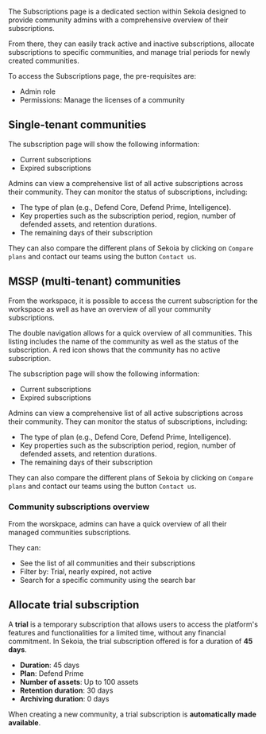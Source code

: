 The Subscriptions page is a dedicated section within Sekoia designed to provide community admins with a comprehensive overview of their subscriptions. 

From there, they can easily track active and inactive subscriptions, allocate subscriptions to specific communities, and manage trial periods for newly created communities. 

To access the Subscriptions page, the pre-requisites are:

- Admin role
- Permissions: Manage the licenses of a community

## Single-tenant communities

The subscription page will show the following information:

- Current subscriptions
- Expired subscriptions

Admins can view a comprehensive list of all active subscriptions across their community. They can monitor the status of subscriptions, including:

- The type of plan (e.g., Defend Core, Defend Prime, Intelligence).
- Key properties such as the subscription period, region, number of defended assets, and retention durations.
- The remaining days of their subscription

They can also compare the different plans of Sekoia by clicking on `Compare plans` and contact our teams using the button `Contact us`.

## MSSP (multi-tenant) communities

From the workspace, it is possible to access the current subscription for the workspace as well as have an overview of all your community subscriptions. 

The double navigation allows for a quick overview of all communities. This listing includes the name of the community as well as the status of the subscription. A red icon shows that the community has no active subscription. 

The subscription page will show the following information:

- Current subscriptions
- Expired subscriptions

Admins can view a comprehensive list of all active subscriptions across their community. They can monitor the status of subscriptions, including:

- The type of plan (e.g., Defend Core, Defend Prime, Intelligence).
- Key properties such as the subscription period, region, number of defended assets, and retention durations.
- The remaining days of their subscription

They can also compare the different plans of Sekoia by clicking on `Compare plans` and contact our teams using the button `Contact us`.

### Community subscriptions overview

From the worskpace, admins can have a quick overview of all their managed communities subscriptions. 

They can: 

- See the list of all communities and their subscriptions
- Filter by: Trial, nearly expired, not active
- Search for a specific community using the search bar

## Allocate trial subscription

A **trial** is a temporary subscription that allows users to access the platform's features and functionalities for a limited time, without any financial commitment. In Sekoia, the trial subscription offered is for a duration of **45 days**.

- **Duration**: 45 days
- **Plan**: Defend Prime
- **Number of assets**: Up to 100 assets
- **Retention duration**: 30 days
- **Archiving duration**: 0 days

When creating a new community, a trial subscription is **automatically made available**.
